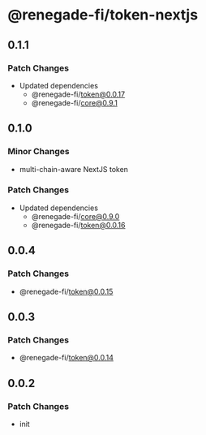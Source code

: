 # @renegade-fi/token-nextjs

## 0.1.1

### Patch Changes

- Updated dependencies
  - @renegade-fi/token@0.0.17
  - @renegade-fi/core@0.9.1

## 0.1.0

### Minor Changes

- multi-chain-aware NextJS token

### Patch Changes

- Updated dependencies
  - @renegade-fi/core@0.9.0
  - @renegade-fi/token@0.0.16

## 0.0.4

### Patch Changes

- @renegade-fi/token@0.0.15

## 0.0.3

### Patch Changes

- @renegade-fi/token@0.0.14

## 0.0.2

### Patch Changes

- init
